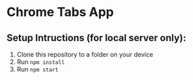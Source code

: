 # Chrome Tabs App
## Setup Intructions (for local server only):
1. Clone this repository to a folder on your device
2. Run `npm install`
3. Run `npm start`
